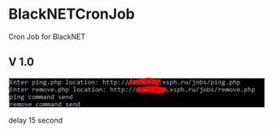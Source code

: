 # BlackNETCronJob
Cron Job for BlackNET
## V 1.0
![Screenshot](img/Screenshot.png)

delay 15 second
